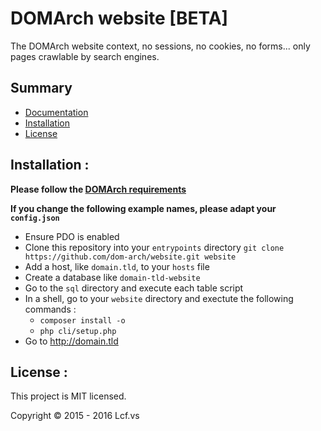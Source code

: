 # <a name="title">DOMArch website [BETA]</a>

The DOMArch website context, no sessions, no cookies, no forms... only pages crawlable by search engines.

## <a name="summary">Summary</a>
* [Documentation](./doc#title)
* [Installation](#installation)
* [License](#license)

## <a name="installation">Installation :</a>

<strong>Please follow the [DOMArch requirements](https://github.com/dom-arch/dom-arch#requirements)</strong>

<strong>If you change the following example names, please adapt your `config.json`</strong>

* Ensure PDO is enabled
* Clone this repository into your `entrypoints` directory
   `git clone https://github.com/dom-arch/website.git website`
* Add a host, like `domain.tld`, to your `hosts` file
* Create a database like `domain-tld-website`
* Go to the `sql` directory and execute each table script
* In a shell, go to your `website` directory and exectute the following commands :
  * `composer install -o`
  * `php cli/setup.php`
* Go to http://domain.tld

## <a name="license">License :</a>
This project is MIT licensed.

Copyright © 2015 - 2016 Lcf.vs
